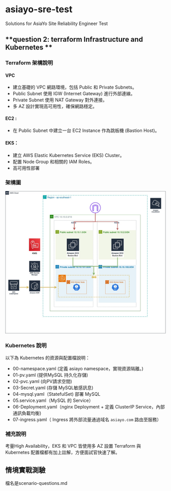 # asiayo-sre-test
Solutions for AsiaYo Site Reliability Engineer Test


## **question 2: terraform Infrastructure and Kubernetes **

### **Terraform 架構說明**
#### VPC
- 建立基礎的 VPC 網路環境，包括 Public 和 Private Subnets。
- Public Subnet 使用 IGW (Internet Gateway) 進行外部連線。
- Private Subnet 使用 NAT Gateway 對外連接。
- 多 AZ 設計實現高可用性，確保網路穩定。

#### EC2 :
- 在 Public Subnet 中建立一台 EC2 Instance 作為跳板機 (Bastion Host)。

#### EKS：
- 建立 AWS Elastic Kubernetes Service (EKS) Cluster。
- 配置 Node Group 和相關的 IAM Roles。
- 高可用性部署

### **架構圖**
![Architecture Overview](./asiayo-sre-test-AWS-architecture.jpg)

### **Kubernetes 說明**
以下為 Kubernetes 的資源與配置檔說明：
- 00-namespace.yaml (定義 asiayo namespace，實現資源隔離。)
- 01-pv.yaml (提供MySQL 持久化存儲)
- 02-pvc.yaml (向PV請求空間)
- 03-Secret.yaml (存儲 MySQL敏感訊息)
- 04-mysql.yaml（StatefulSet) 部署 MySQL
- 05.service.yaml（MySQL 的 Service）
- 06-Deployment.yaml（nginx Deployment + 定義 ClusterIP Service，內部通訊負載均衡)
- 07-ingress.yaml（ Ingress 將外部流量通過域名 `asiayo.com` 路由至服務）

### 補充說明
考量High Availability，EKS 和 VPC 皆使用多 AZ 設置
Terraform 與 Kubernetes 配置檔都有加上註解，方便面試官快速了解。

## 情境實戰測驗

檔名是scenario-questions.md